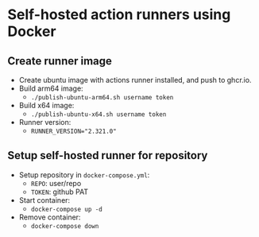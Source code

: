 # Self-hosted action runners using Docker

## Create runner image

- Create ubuntu image with actions runner installed, and push to ghcr.io.
- Build arm64 image:
    - `./publish-ubuntu-arm64.sh username token`
- Build x64 image:
    - `./publish-ubuntu-x64.sh username token`
- Runner version:
    - `RUNNER_VERSION="2.321.0"`

## Setup self-hosted runner for repository

- Setup repository in `docker-compose.yml`:
    - `REPO`: user/repo
    - `TOKEN`: github PAT
- Start container:
    - `docker-compose up -d`
- Remove container:
    - `docker-compose down`
